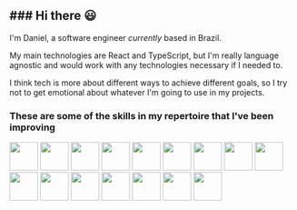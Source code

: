 <div>
<h2>### Hi there 😃</h2>

I'm Daniel, a software engineer <i>currently</i> based in Brazil.

My main technologies are React and TypeScript, but I'm really language agnostic and would work with any technologies necessary if I needed to. 

I think tech is more about different ways to achieve different goals, so I try not to get emotional about whatever I'm going to use in my projects. 


<!--
Here are some ideas to get you started:

- 🔭 I’m currently working on ...
- 🌱 I’m currently learning ...
- 👯 I’m looking to collaborate on ...
- 🤔 I’m looking for help with ...
- 💬 Ask me about ...
- 📫 How to reach me: ...
- 😄 Pronouns: ...
- ⚡ Fun fact: ...
-->

<div/>

<div>
<h3>These are some of the skills in my repertoire that I've been improving</h3>
<img height=50 width=50 src="https://cdn.jsdelivr.net/gh/devicons/devicon/icons/html5/html5-original.svg" />
<img height=50 width=50 src="https://cdn.jsdelivr.net/gh/devicons/devicon/icons/css3/css3-original.svg" />
<img height=50 width=50 src="https://cdn.jsdelivr.net/gh/devicons/devicon/icons/react/react-original.svg" />
<img height=50 width=50 src="https://cdn.jsdelivr.net/gh/devicons/devicon/icons/typescript/typescript-original.svg" />
<img height=50 width=50 src="https://cdn.jsdelivr.net/gh/devicons/devicon/icons/javascript/javascript-original.svg" />
<img height=50 width=50 src="https://cdn.jsdelivr.net/gh/devicons/devicon/icons/tailwindcss/tailwindcss-original-wordmark.svg" />
<img height=50 width=50 src="https://cdn.jsdelivr.net/gh/devicons/devicon/icons/materialui/materialui-original.svg" />
<img height=50 width=50 src="https://cdn.jsdelivr.net/gh/devicons/devicon/icons/sass/sass-original.svg" />
<img height=50 width=50 src="https://cdn.jsdelivr.net/gh/devicons/devicon/icons/jest/jest-plain.svg" />
<img height=50 width=50 src="https://asset.brandfetch.io/idIq_kF0rb/idv3zwmSiY.jpeg" />
<img height=50 width=50 src="https://cdn.jsdelivr.net/gh/devicons/devicon/icons/bootstrap/bootstrap-original.svg" />
<img height=50 width=50 src="https://cdn.jsdelivr.net/gh/devicons/devicon/icons/redux/redux-original.svg" />
<img height=50 width=50 src="https://cdn.jsdelivr.net/gh/devicons/devicon/icons/express/express-original.svg" />
<img height=50 width=50 src="https://cdn.jsdelivr.net/gh/devicons/devicon/icons/nodejs/nodejs-original-wordmark.svg" />
<img height=50 width=50 src="https://cdn.jsdelivr.net/gh/devicons/devicon/icons/mongodb/mongodb-original-wordmark.svg" />
<img height=50 width=50 src="https://cdn.jsdelivr.net/gh/devicons/devicon/icons/java/java-original-wordmark.svg" />
</div>

<div>
<div/>

